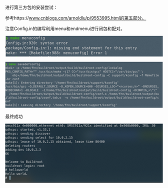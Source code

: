 进行第三方包的安装尝试：

参考https://www.cnblogs.com/arnoldlu/p/9553995.html的第五部分。

注意Config.in的编写利用menu和endmenu进行闭包和配对。

![image-20210813223850227](assets/image-20210813223850227.png)



![image-20210813223741555](assets/image-20210813223741555.png)

最终成功

![image-20210814114758774](assets/image-20210814114758774.png)